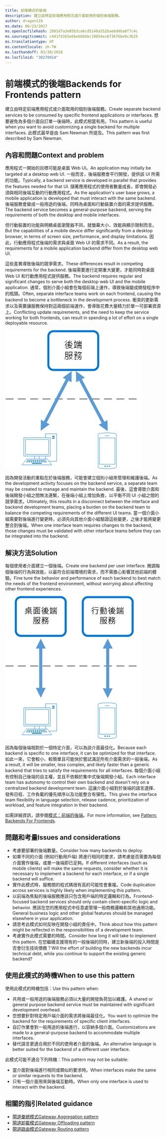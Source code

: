 ```yaml
---
title: 前端模式的後端
description: 建立由特定前端應用程式或介面取用的個別後端服務。
author: dragon119
ms.date: 06/23/2017
ms.openlocfilehash: 2991d7a3e05b3ce6cd5148a552bae6d4ba8f7c4c
ms.sourcegitcommit: c441fd165e6bebbbbbc19854ec6f3676be9c3b25
ms.translationtype: HT
ms.contentlocale: zh-TW
ms.lasthandoff: 03/30/2018
ms.locfileid: "30270014"
---
```

# <a name="backends-for-frontends-pattern"></a><span data-ttu-id="36324-103">前端模式的後端</span><span class="sxs-lookup"><span data-stu-id="36324-103">Backends for Frontends pattern</span></span>

<span data-ttu-id="36324-104">建立由特定前端應用程式或介面取用的個別後端服務。</span><span class="sxs-lookup"><span data-stu-id="36324-104">Create separate backend services to be consumed by specific frontend applications or interfaces.</span></span> <span data-ttu-id="36324-105">想要避免為多個介面自訂單一後端時，此模式相當有用。</span><span class="sxs-lookup"><span data-stu-id="36324-105">This pattern is useful when you want to avoid customizing a single backend for multiple interfaces.</span></span> <span data-ttu-id="36324-106">此模式最早是由 Sam Newman 所提及。</span><span class="sxs-lookup"><span data-stu-id="36324-106">This pattern was first described by Sam Newman.</span></span>

## <a name="context-and-problem"></a><span data-ttu-id="36324-107">內容和問題</span><span class="sxs-lookup"><span data-stu-id="36324-107">Context and problem</span></span>

<span data-ttu-id="36324-108">應用程式一開始的目標可能是桌面 Web UI。</span><span class="sxs-lookup"><span data-stu-id="36324-108">An application may initially be targeted at a desktop web UI.</span></span> <span data-ttu-id="36324-109">一般而言，後端服務會平行開發，提供該 UI 所需的功能。</span><span class="sxs-lookup"><span data-stu-id="36324-109">Typically, a backend service is developed in parallel that provides the features needed for that UI.</span></span> <span data-ttu-id="36324-110">隨著應用程式的使用者數量成長，即會開發必須與相同後端互動的行動應用程式。</span><span class="sxs-lookup"><span data-stu-id="36324-110">As the application's user base grows, a mobile application is developed that must interact with the same backend.</span></span> <span data-ttu-id="36324-111">後端服務會變成一般用途的後端，同時為桌面和行動裝置介面的需求提供服務。</span><span class="sxs-lookup"><span data-stu-id="36324-111">The backend service becomes a general-purpose backend, serving the requirements of both the desktop and mobile interfaces.</span></span>

<span data-ttu-id="36324-112">但行動裝置的功能與明顯桌面瀏覽器不同，就螢幕大小、效能與顯示限制而言。</span><span class="sxs-lookup"><span data-stu-id="36324-112">But the capabilities of a mobile device differ significantly from a desktop browser, in terms of screen size, performance, and display limitations.</span></span> <span data-ttu-id="36324-113">因此，行動應用程式後端的需求與桌面 Web UI 的需求不同。</span><span class="sxs-lookup"><span data-stu-id="36324-113">As a result, the requirements for a mobile application backend differ from the desktop web UI.</span></span> 

<span data-ttu-id="36324-114">這些差異導致後端的競爭需求。</span><span class="sxs-lookup"><span data-stu-id="36324-114">These differences result in competing requirements for the backend.</span></span> <span data-ttu-id="36324-115">後端需要進行定期重大變更，才能同時對桌面 Web UI 和行動應用程式提供服務。</span><span class="sxs-lookup"><span data-stu-id="36324-115">The backend requires regular and significant changes to serve both the desktop web UI and the mobile application.</span></span> <span data-ttu-id="36324-116">通常，個別介面小組會在每個前端上運作，導致後端變成開發程序中的瓶頸。</span><span class="sxs-lookup"><span data-stu-id="36324-116">Often, separate interface teams work on each frontend, causing the backend to become a bottleneck in the development process.</span></span> <span data-ttu-id="36324-117">衝突的更新需求以及需要讓服務保持對這兩個前端運作，會導致花費大量精力於單一可部署資源上。</span><span class="sxs-lookup"><span data-stu-id="36324-117">Conflicting update requirements, and the need to keep the service working for both frontends, can result in spending a lot of effort on a single deployable resource.</span></span>

![](./_images/backend-for-frontend.png) 

<span data-ttu-id="36324-118">因為開發活動的重點在於後端服務，可能會建立個別小組來管理和維護後端。</span><span class="sxs-lookup"><span data-stu-id="36324-118">As the development activity focuses on the backend service, a separate team may be created to manage and maintain the backend.</span></span> <span data-ttu-id="36324-119">最後，這會導致介面和後端開發小組之間無法連繫，在後端小組上增加負擔，以平衡不同 UI 小組之間的競爭需求。</span><span class="sxs-lookup"><span data-stu-id="36324-119">Ultimately, this results in a disconnect between the interface and backend development teams, placing a burden on the backend team to balance the competing requirements of the different UI teams.</span></span> <span data-ttu-id="36324-120">當一個介面小組需要對後端進行變更時，必須先向其他介面小組驗證這些變更，之後才能將變更整合到後端。</span><span class="sxs-lookup"><span data-stu-id="36324-120">When one interface team requires changes to the backend, those changes must be validated with other interface teams before they can be integrated into the backend.</span></span> 

## <a name="solution"></a><span data-ttu-id="36324-121">解決方法</span><span class="sxs-lookup"><span data-stu-id="36324-121">Solution</span></span>

<span data-ttu-id="36324-122">每個使用者介面建立一個後端。</span><span class="sxs-lookup"><span data-stu-id="36324-122">Create one backend per user interface.</span></span> <span data-ttu-id="36324-123">微調每個後端的行為與效能，以最符合前端環境的需求，而不需擔心影響其他前端的體驗。</span><span class="sxs-lookup"><span data-stu-id="36324-123">Fine tune the behavior and performance of each backend to best match the needs of the frontend environment, without worrying about affecting other frontend experiences.</span></span>

![](./_images/backend-for-frontend-example.png) 

<span data-ttu-id="36324-124">因為每個後端相對於一個特定介面，可以為該介面最佳化。</span><span class="sxs-lookup"><span data-stu-id="36324-124">Because each backend is specific to one interface, it can be optimized for that interface.</span></span> <span data-ttu-id="36324-125">如此一來，它會較小、較簡單且可能快於嘗試滿足所有介面需求的一般後端。</span><span class="sxs-lookup"><span data-stu-id="36324-125">As a result, it will be smaller, less complex, and likely faster than a generic backend that tries to satisfy the requirements for all interfaces.</span></span> <span data-ttu-id="36324-126">每個介面小組有控制自己後端的自主權，並且不依賴於集中式後端開發小組。</span><span class="sxs-lookup"><span data-stu-id="36324-126">Each interface team has autonomy to control their own backend and doesn't rely on a centralized backend development team.</span></span> <span data-ttu-id="36324-127">這讓介面小組對於後端的語言選擇、發佈日程、工作負載的優先順序以及功能整合有彈性。</span><span class="sxs-lookup"><span data-stu-id="36324-127">This gives the interface team flexibility in language selection, release cadence, prioritization of workload, and feature integration in their backend.</span></span>

<span data-ttu-id="36324-128">如需詳細資訊，請參閱[模式：前端的後端](http://samnewman.io/patterns/architectural/bff/)。</span><span class="sxs-lookup"><span data-stu-id="36324-128">For more information, see [Pattern: Backends For Frontends](http://samnewman.io/patterns/architectural/bff/).</span></span>

## <a name="issues-and-considerations"></a><span data-ttu-id="36324-129">問題和考量</span><span class="sxs-lookup"><span data-stu-id="36324-129">Issues and considerations</span></span>

- <span data-ttu-id="36324-130">考慮要部署的後端數量。</span><span class="sxs-lookup"><span data-stu-id="36324-130">Consider how many backends to deploy.</span></span>
- <span data-ttu-id="36324-131">如果不同的介面 (例如行動用戶端) 將進行相同的要求，請考慮是否需要為每個介面實作後端，或單一後端即已足夠。</span><span class="sxs-lookup"><span data-stu-id="36324-131">If different interfaces (such as mobile clients) will make the same requests, consider whether it is necessary to implement a backend for each interface, or if a single backend will suffice.</span></span>
- <span data-ttu-id="36324-132">實作此模式時，服務間的程式碼很有高的可能性會重複。</span><span class="sxs-lookup"><span data-stu-id="36324-132">Code duplication across services is highly likely when implementing this pattern.</span></span>
- <span data-ttu-id="36324-133">以前端為焦點的後端服務應該只包含用戶端的特定邏輯和行為。</span><span class="sxs-lookup"><span data-stu-id="36324-133">Frontend-focused backend services should only contain client-specific logic and behavior.</span></span> <span data-ttu-id="36324-134">應該在您的應用程式中任意處管理一般商務邏輯和其他通用功能。</span><span class="sxs-lookup"><span data-stu-id="36324-134">General business logic and other global features should be managed elsewhere in your application.</span></span>
- <span data-ttu-id="36324-135">請思考此模式如何反映在開發小組的責任中。</span><span class="sxs-lookup"><span data-stu-id="36324-135">Think about how this pattern might be reflected in the responsibilities of a development team.</span></span>
- <span data-ttu-id="36324-136">考慮實作此模式需要的時間。</span><span class="sxs-lookup"><span data-stu-id="36324-136">Consider how long it will take to implement this pattern.</span></span> <span data-ttu-id="36324-137">在您繼續支援現有的一般後端的同時，建立新後端的投入時間是否會衍生技術債務？</span><span class="sxs-lookup"><span data-stu-id="36324-137">Will the effort of building the new backends incur technical debt, while you continue to support the existing generic backend?</span></span>

## <a name="when-to-use-this-pattern"></a><span data-ttu-id="36324-138">使用此模式的時機</span><span class="sxs-lookup"><span data-stu-id="36324-138">When to use this pattern</span></span>

<span data-ttu-id="36324-139">使用此模式的時機包括：</span><span class="sxs-lookup"><span data-stu-id="36324-139">Use this pattern when:</span></span>

- <span data-ttu-id="36324-140">共用或一般用途的後端服務必須以大量的開發負荷加以維護。</span><span class="sxs-lookup"><span data-stu-id="36324-140">A shared or general purpose backend service must be maintained with significant development overhead.</span></span>
- <span data-ttu-id="36324-141">您想要針對特定用戶端介面的需求將後端最佳化。</span><span class="sxs-lookup"><span data-stu-id="36324-141">You want to optimize the backend for the requirements of specific client interfaces.</span></span>
- <span data-ttu-id="36324-142">自訂作業會對一般用途的後端進行，以容納多個介面。</span><span class="sxs-lookup"><span data-stu-id="36324-142">Customizations are made to a general-purpose backend to accommodate multiple interfaces.</span></span>
- <span data-ttu-id="36324-143">替代語言更適合用於不同的使用者介面的後端。</span><span class="sxs-lookup"><span data-stu-id="36324-143">An alternative language is better suited for the backend of a different user interface.</span></span>

<span data-ttu-id="36324-144">此模式可能不適合下列時機：</span><span class="sxs-lookup"><span data-stu-id="36324-144">This pattern may not be suitable:</span></span>

- <span data-ttu-id="36324-145">當介面對後端進行相同或類似的要求時。</span><span class="sxs-lookup"><span data-stu-id="36324-145">When interfaces make the same or similar requests to the backend.</span></span>
- <span data-ttu-id="36324-146">只有一個介面用來與後端互動時。</span><span class="sxs-lookup"><span data-stu-id="36324-146">When only one interface is used to interact with the backend.</span></span>

## <a name="related-guidance"></a><span data-ttu-id="36324-147">相關的指引</span><span class="sxs-lookup"><span data-stu-id="36324-147">Related guidance</span></span>

- [<span data-ttu-id="36324-148">閘道彙總模式</span><span class="sxs-lookup"><span data-stu-id="36324-148">Gateway Aggregation pattern</span></span>](./gateway-aggregation.md)
- [<span data-ttu-id="36324-149">閘道卸載模式</span><span class="sxs-lookup"><span data-stu-id="36324-149">Gateway Offloading pattern</span></span>](./gateway-offloading.md)
- [<span data-ttu-id="36324-150">閘道路由模式</span><span class="sxs-lookup"><span data-stu-id="36324-150">Gateway Routing pattern</span></span>](./gateway-routing.md)



